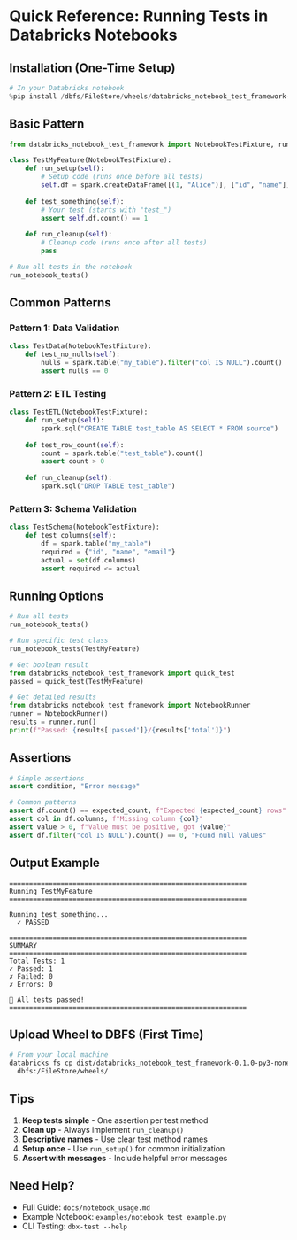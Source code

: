 # Quick Reference: Running Tests in Databricks Notebooks

## Installation (One-Time Setup)

```python
# In your Databricks notebook
%pip install /dbfs/FileStore/wheels/databricks_notebook_test_framework-0.1.0-py3-none-any.whl
```

## Basic Pattern

```python
from databricks_notebook_test_framework import NotebookTestFixture, run_notebook_tests

class TestMyFeature(NotebookTestFixture):
    def run_setup(self):
        # Setup code (runs once before all tests)
        self.df = spark.createDataFrame([(1, "Alice")], ["id", "name"])
    
    def test_something(self):
        # Your test (starts with "test_")
        assert self.df.count() == 1
    
    def run_cleanup(self):
        # Cleanup code (runs once after all tests)
        pass

# Run all tests in the notebook
run_notebook_tests()
```

## Common Patterns

### Pattern 1: Data Validation
```python
class TestData(NotebookTestFixture):
    def test_no_nulls(self):
        nulls = spark.table("my_table").filter("col IS NULL").count()
        assert nulls == 0
```

### Pattern 2: ETL Testing
```python
class TestETL(NotebookTestFixture):
    def run_setup(self):
        spark.sql("CREATE TABLE test_table AS SELECT * FROM source")
    
    def test_row_count(self):
        count = spark.table("test_table").count()
        assert count > 0
    
    def run_cleanup(self):
        spark.sql("DROP TABLE test_table")
```

### Pattern 3: Schema Validation
```python
class TestSchema(NotebookTestFixture):
    def test_columns(self):
        df = spark.table("my_table")
        required = {"id", "name", "email"}
        actual = set(df.columns)
        assert required <= actual
```

## Running Options

```python
# Run all tests
run_notebook_tests()

# Run specific test class
run_notebook_tests(TestMyFeature)

# Get boolean result
from databricks_notebook_test_framework import quick_test
passed = quick_test(TestMyFeature)

# Get detailed results
from databricks_notebook_test_framework import NotebookRunner
runner = NotebookRunner()
results = runner.run()
print(f"Passed: {results['passed']}/{results['total']}")
```

## Assertions

```python
# Simple assertions
assert condition, "Error message"

# Common patterns
assert df.count() == expected_count, f"Expected {expected_count} rows"
assert col in df.columns, f"Missing column {col}"
assert value > 0, f"Value must be positive, got {value}"
assert df.filter("col IS NULL").count() == 0, "Found null values"
```

## Output Example

```
============================================================
Running TestMyFeature
============================================================

Running test_something...
  ✓ PASSED

============================================================
SUMMARY
============================================================
Total Tests: 1
✓ Passed: 1
✗ Failed: 0
✗ Errors: 0

🎉 All tests passed!
============================================================
```

## Upload Wheel to DBFS (First Time)

```bash
# From your local machine
databricks fs cp dist/databricks_notebook_test_framework-0.1.0-py3-none-any.whl \
  dbfs:/FileStore/wheels/
```

## Tips

1. **Keep tests simple** - One assertion per test method
2. **Clean up** - Always implement `run_cleanup()`
3. **Descriptive names** - Use clear test method names
4. **Setup once** - Use `run_setup()` for common initialization
5. **Assert with messages** - Include helpful error messages

## Need Help?

- Full Guide: `docs/notebook_usage.md`
- Example Notebook: `examples/notebook_test_example.py`
- CLI Testing: `dbx-test --help`

